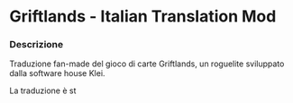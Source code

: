 # Griftlands - Italian Translation Mod

### Descrizione
Traduzione fan-made del gioco di carte Griftlands, un roguelite sviluppato dalla software house Klei.

La traduzione è st

